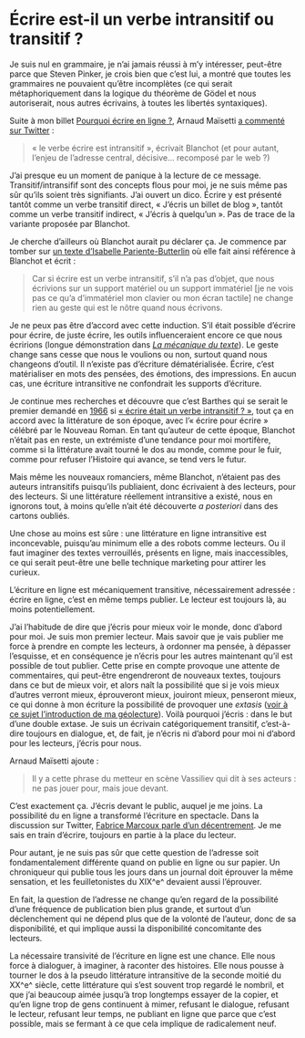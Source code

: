# Écrire est-il un verbe intransitif ou transitif ?

Je suis nul en grammaire, je n’ai jamais réussi à m’y intéresser, peut-être parce que Steven Pinker, je crois bien que c’est lui, a montré que toutes les grammaires ne pouvaient qu’être incomplètes (ce qui serait métaphoriquement dans la logique du théorème de Gödel et nous autoriserait, nous autres écrivains, à toutes les libertés syntaxiques).<span id="more-45925"></span>

Suite à mon billet [Pourquoi écrire en ligne ?](https://tcrouzet.com/2017/11/21/pourquoi-ecrire-en-ligne/), Arnaud Maïsetti [a commenté sur Twitter](https://twitter.com/amaisetti/status/934446959158530049) :

> « le verbe écrire est intransitif », écrivait Blanchot (et pour autant, l’enjeu de l’adresse central, décisive… recomposé par le web ?)

J’ai presque eu un moment de panique à la lecture de ce message. Transitif/intransifif sont des concepts flous pour moi, je ne suis même pas sûr qu’ils soient très signifiants. J’ai ouvert un dico. Écrire y est présenté tantôt comme un verbe transitif direct, « J’écris un billet de blog », tantôt comme un verbe transitif indirect, « J’écris à quelqu’un ». Pas de trace de la variante proposée par Blanchot.

Je cherche d’ailleurs où Blanchot aurait pu déclarer ça. Je commence par tomber sur [un texte d’Isabelle Pariente-Butterlin](https://books.google.fr/books?id=j-A7CwAAQBAJ&pg=PT280&lpg=PT280&dq=le+verbe+%C3%A9crire+est+intransitif+Blanchot&source=bl&ots=8KX1d2T-tn&sig=tHqgFDvPCr9chPdE_BBVdxd8B04&hl=fr&sa=X&ved=0ahUKEwiB9Jq579vXAhXHbxQKHZoMDvUQ6AEIKTAB#v=onepage&q=le%20verbe%20%C3%A9crire%20est%20intransitif%20Blanchot&f=false) où elle fait ainsi référence à Blanchot et écrit :

> Car si écrire est un verbe intransitif, s’il n’a pas d’objet, que nous écrivions sur un support matériel ou un support immatériel \[je ne vois pas ce qu’a d’immatériel mon clavier ou mon écran tactile\] ne change rien au geste qui est le nôtre quand nous écrivons.

Je ne peux pas être d’accord avec cette induction. S’il était possible d’écrire pour écrire, de juste écrire, les outils influenceraient encore ce que nous écririons (longue démonstration dans [*La mécanique du texte*](https://tcrouzet.com/la-mecanique-du-texte/)). Le geste change sans cesse que nous le voulions ou non, surtout quand nous changeons d’outil. Il n’existe pas d’écriture dématérialisée. Écrire, c’est matérialiser en mots des pensées, des émotions, des impressions. En aucun cas, une écriture intransitive ne confondrait les supports d’écriture.

Je continue mes recherches et découvre que c’est Barthes qui se serait le premier demandé en [1966](https://trans.revues.org/1247#ftn3) si [« écrire était un verbe intransitif ? »](http://books.openedition.org/psn/2071?lang=fr), tout ça en accord avec la littérature de son époque, avec l’« écrire pour écrire » célébré par le Nouveau Roman. En tant qu’auteur de cette époque, Blanchot n’était pas en reste, un extrémiste d’une tendance pour moi mortifère, comme si la littérature avait tourné le dos au monde, comme pour le fuir, comme pour refuser l’Histoire qui avance, se tend vers le futur.

Mais même les nouveaux romanciers, même Blanchot, n’étaient pas des auteurs intransitifs puisqu’ils publiaient, donc écrivaient à des lecteurs, pour des lecteurs. Si une littérature réellement intransitive a existé, nous en ignorons tout, à moins qu’elle n’ait été découverte *a posteriori* dans des cartons oubliés.

Une chose au moins est sûre : une littérature en ligne intransitive est inconcevable, puisqu’au minimum elle a des robots comme lecteurs. Ou il faut imaginer des textes verrouillés, présents en ligne, mais inaccessibles, ce qui serait peut-être une belle technique marketing pour attirer les curieux.

L’écriture en ligne est mécaniquement transitive, nécessairement adressée : écrire en ligne, c’est en même temps publier. Le lecteur est toujours là, au moins potentiellement.

J’ai l’habitude de dire que j’écris pour mieux voir le monde, donc d’abord pour moi. Je suis mon premier lecteur. Mais savoir que je vais publier me force à prendre en compte les lecteurs, à ordonner ma pensée, à dépasser l’esquisse, et en conséquence je n’écris pour les autres maintenant qu’il est possible de tout publier. Cette prise en compte provoque une attente de commentaires, qui peut-être engendreront de nouveaux textes, toujours dans ce but de mieux voir, et alors naît la possibilité que si je vois mieux d’autres verront mieux, éprouveront mieux, jouiront mieux, penseront mieux, ce qui donne à mon écriture la possibilité de provoquer une *extasis* ([voir à ce sujet l’introduction de ma géolecture](https://tcrouzet.com/geolecture/)). Voilà pourquoi j’écris : dans le but d’une double extase. Je suis un écrivain catégoriquement transitif, c’est-à-dire toujours en dialogue, et, de fait, je n’écris ni d’abord pour moi ni d’abord pour les lecteurs, j’écris pour nous.

Arnaud Maïsetti ajoute :

> Il y a cette phrase du metteur en scène Vassiliev qui dit à ses acteurs : ne pas jouer pour, mais joue devant.

C’est exactement ça. J’écris devant le public, auquel je me joins. La possibilité du en ligne a transformé l’écriture en spectacle. Dans la discussion sur Twitter, [Fabrice Marcoux parle d’un décentrement](https://twitter.com/Homegnolia/status/934456136513851393). Je me sais en train d’écrire, toujours en partie à la place du lecteur.

Pour autant, je ne suis pas sûr que cette question de l’adresse soit fondamentalement différente quand on publie en ligne ou sur papier. Un chroniqueur qui publie tous les jours dans un journal doit éprouver la même sensation, et les feuilletonistes du XIX^e^ devaient aussi l’éprouver.

En fait, la question de l’adresse ne change qu’en regard de la possibilité d’une fréquence de publication bien plus grande, et surtout d’un déclenchement qui ne dépend plus que de la volonté de l’auteur, donc de sa disponibilité, et qui implique aussi la disponibilité concomitante des lecteurs.

La nécessaire transivité de l’écriture en ligne est une chance. Elle nous force à dialoguer, à imaginer, à raconter des histoires. Elle nous pousse à tourner le dos à la pseudo littérature intransitive de la seconde moitié du XX^e^ siècle, cette littérature qui s’est souvent trop regardé le nombril, et que j’ai beaucoup aimée jusqu’à trop longtemps essayer de la copier, et qu’en ligne trop de gens continuent à mimer, refusant le dialogue, refusant le lecteur, refusant leur temps, ne publiant en ligne que parce que c’est possible, mais se fermant à ce que cela implique de radicalement neuf.